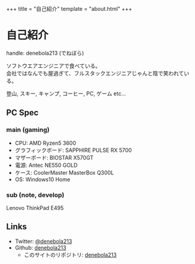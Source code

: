 +++
title = "自己紹介"
template = "about.html"
+++

# 自己紹介

handle: denebola213 (でねぼら)

ソフトウエアエンジニアで食べている。  
会社ではなんでも屋過ぎて、フルスタックエンジニアじゃんと陰で笑われている。

登山, スキー, キャンプ, コーヒー, PC, ゲーム etc...

## PC Spec

### main (gaming)

- CPU: AMD Ryzen5 3600
- グラフィックボード: SAPPHIRE PULSE RX 5700
- マザーボード: BIOSTAR X570GT
- 電源: Antec NE550 GOLD
- ケース: CoolerMaster MasterBox Q300L
- OS: Windows10 Home

### sub (note, develop)

Lenovo ThinkPad E495

## Links

- Twitter: [@denebola213](https://twitter.com/denebola213)
- Github: [denebola213](https://github.com/denebola213)
    - このサイトのリポジトリ: [denebola213](https://github.com/denebola213)

